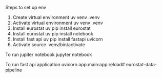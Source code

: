 Steps to set up env

1. Create virtual environment
uv venv .venv
2. Activate virtual environment
uv venv .venv
3. Install eurostat
uv pip install eurostat
4. Install eurostat
uv pip install notebook
5. Install fast api
uv pip install fastapi uvicorn
6. Activate
source .venv/bin/activate


To run jupiter notebook
jupyter notebook

To run fast api application
uvicorn app.main:app reload# eurostat-data-pipeline
